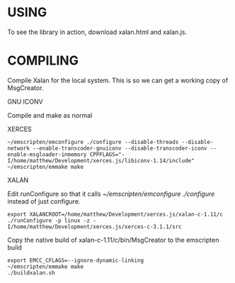 USING
=====

To see the library in action, download xalan.html and xalan.js.

COMPILING
=========

Compile Xalan for the local system. This is so we can get a working copy of MsgCreator.

GNU ICONV

Compile and make as normal

XERCES

	~/emscripten/emconfigure ./configure --disable-threads --disable-network --enable-transcoder-gnuiconv --disable-transcoder-iconv --enable-msgloader-inmemory CPPFLAGS="-I/home/matthew/Development/xerces.js/libiconv-1.14/include"
	~/emscripten/emmake make

XALAN

Edit runConfigure so that it calls *~/emscripten/emconfigure ./configure* instead of just configure.

	export XALANCROOT=/home/matthew/Development/xerces.js/xalan-c-1.11/c	
	./runConfigure -p linux -z -I/home/matthew/Development/xerces.js/xerces-c-3.1.1/src
	
Copy the native build of xalan-c-1.11/c/bin/MsgCreator to the emscripten build

	export EMCC_CFLAGS=--ignore-dynamic-linking
	~/emscripten/emmake make
	./buildxalan.sh
